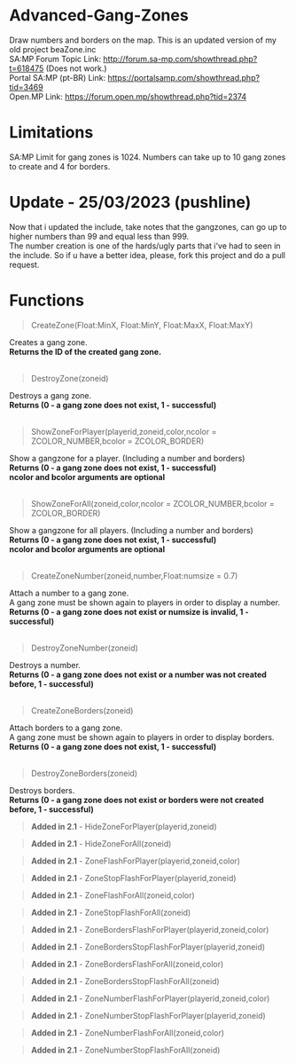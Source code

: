 # Advanced-Gang-Zones
Draw numbers and borders on the map. This is an updated version of my old project beaZone.inc<br>
SA:MP Forum Topic Link: http://forum.sa-mp.com/showthread.php?t=618475 (Does not work.)<br>
Portal SA:MP (pt-BR) Link: https://portalsamp.com/showthread.php?tid=3469<br>
Open.MP Link: https://forum.open.mp/showthread.php?tid=2374


# Limitations
SA:MP Limit for gang zones is 1024. Numbers can take up to 10 gang zones to create and 4 for borders.<br>

# Update - 25/03/2023 (pushline)
Now that i updated the include, take notes that the gangzones, can go up to higher numbers than 99 and equal less than 999.
<br>
The number creation is one of the hards/ugly parts that i've had to seen in the include. So if u have a better idea, please, fork this project and do a pull request.

# Functions

> CreateZone(Float:MinX, Float:MinY, Float:MaxX, Float:MaxY)

Creates a gang zone.<br>
**Returns the ID of the created gang zone.**
<br><br>
> DestroyZone(zoneid)

Destroys a gang zone.<br>
**Returns (0 - a gang zone does not exist, 1 - successful)**
<br><br>
> ShowZoneForPlayer(playerid,zoneid,color,ncolor = ZCOLOR_NUMBER,bcolor = ZCOLOR_BORDER)

Show a gangzone for a player. (Including a number and borders)<br>
**Returns (0 - a gang zone does not exist, 1 - successful)**<br>
**ncolor and bcolor arguments are optional**
<br><br>
> ShowZoneForAll(zoneid,color,ncolor = ZCOLOR_NUMBER,bcolor = ZCOLOR_BORDER)

Show a gangzone for all players. (Including a number and borders)<br>
**Returns (0 - a gang zone does not exist, 1 - successful)**<br>
**ncolor and bcolor arguments are optional**
<br><br>
> CreateZoneNumber(zoneid,number,Float:numsize = 0.7)

Attach a number to a gang zone.<br>
A gang zone must be shown again to players in order to display a number.<br>
**Returns (0 - a gang zone does not exist or numsize is invalid, 1 - successful)**
<br><br>
> DestroyZoneNumber(zoneid)

Destroys a number.<br>
**Returns (0 - a gang zone does not exist or a number was not created before, 1 - successful)**
<br><br>
> CreateZoneBorders(zoneid)

Attach borders to a gang zone.<br>
A gang zone must be shown again to players in order to display borders.<br>
**Returns (0 - a gang zone does not exist, 1 - successful)**
<br><br>
> DestroyZoneBorders(zoneid)

Destroys borders.<br>
**Returns (0 - a gang zone does not exist or borders were not created before, 1 - successful)**


> **Added in 2.1** - HideZoneForPlayer(playerid,zoneid)

> **Added in 2.1** - HideZoneForAll(zoneid)

> **Added in 2.1** - ZoneFlashForPlayer(playerid,zoneid,color)

> **Added in 2.1** - ZoneStopFlashForPlayer(playerid,zoneid)

> **Added in 2.1** - ZoneFlashForAll(zoneid,color)

> **Added in 2.1** - ZoneStopFlashForAll(zoneid)

> **Added in 2.1** - ZoneBordersFlashForPlayer(playerid,zoneid,color)

> **Added in 2.1** - ZoneBordersStopFlashForPlayer(playerid,zoneid)

> **Added in 2.1** - ZoneBordersFlashForAll(zoneid,color)

> **Added in 2.1** - ZoneBordersStopFlashForAll(zoneid)

> **Added in 2.1** - ZoneNumberFlashForPlayer(playerid,zoneid,color)

> **Added in 2.1** - ZoneNumberStopFlashForPlayer(playerid,zoneid)

> **Added in 2.1** - ZoneNumberFlashForAll(zoneid,color)

> **Added in 2.1** - ZoneNumberStopFlashForAll(zoneid)





